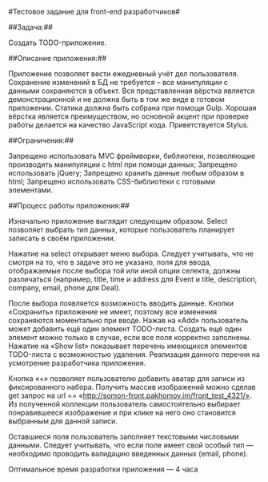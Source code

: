 #Тестовое задание для front-end разработчиков#

##Задача:##

Создать TODO-приложение.

##Описание приложения:##

Приложение позволяет вести ежедневный учёт дел пользователя. Сохранение изменений в БД не требуется – все манипуляции с данными сохраняются в объект. Вся представленная вёрстка является демонстрационной и не должна быть в том же виде в готовом приложении. Статика должна быть собрана при помощи Gulp.
Хорошая вёрстка является преимуществом, но основной акцент при проверке работы делается на качество JavaScript кода. Приветствуется Stylus.

##Ограничения:##

Запрещено использовать MVC фреймворки, библиотеки, позволяющие производить манипуляции с html при помощи данных;
Запрещено использовать jQuery;
Запрещено хранить данные любым образом в html;
Запрещено использовать CSS-библиотеки с готовыми элементами.

##Процесс работы приложения:##

Изначально приложение выглядит следующим образом. Select позволяет выбрать тип данных, которые пользователь планирует записать в своём приложении.

Нажатие на select открывает меню выбора. Следует учитывать, что не смотря на то, что в задаче это не указано, поля для ввода, отображаемые после выбора той или иной опции селекта, должны различаться (например, title, time и address для Event и title, description, company, email, phone для Deal).

После выбора появляется возможность вводить данные. Кнопки «Сохранить» приложение не имеет, поэтому все изменения сохраняются моментально при вводе.
Нажав на «Add» пользователь может добавить ещё один элемент TODO-листа. Создать ещё один элемент можно только в случае, если все поля корректно заполнены. Нажатие на «Show list» показывает перечень имеющихся элементов TODO-листа с возможностью удаления. Реализация данного перечня на усмотрение разработчика приложения.

Кнопка «+» позволяет пользователю добавить аватар для записи из фиксированного набора. Получить массив изображений можно сделав get запрос на url == «http://somon-front.pakhomov.im/front_test_4321/». Из полученной коллекции пользователь самостоятельно выбирает понравившееся изображение и при клике на него оно становится выбранным для данной записи.

Оставшиеся поля пользователь заполняет текстовыми числовыми данными. Следует учитывать, что если поле имеет свой особый тип — необходимо проводить валидацию введенных данных (email, phone).

Оптимальное время разработки приложения — 4 часа